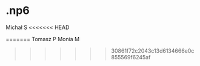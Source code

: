 # .np6
Michał S
<<<<<<< HEAD

=======
Tomasz P
Monia M
>>>>>>> 30861f72c2043c13d6134666e0c855569f6245af
